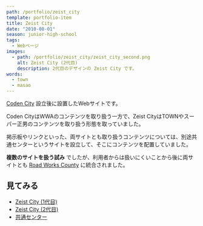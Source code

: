 ```yaml
---
path: /portfolio/zeist_city
template: portfolio-item
title: Zeist City
date: "2010-08-01"
season: junior-high-school
tags:
  - Webページ
images:
  - path: /portfolio/zeist_city/zeist_city_second.png
    alt: Zeist City (2代目)
    description: 2代目のデザインの Zeist City です。
words:
  - town
  - masao
---
```


[Coden City](/portfolio/coden_city) 設立後に設置したWebサイトです。

Coden CityはWWAのコンテンツを取り扱う一方で、Zeist CityはTOWNやスーパー正男のコンテンツを取り扱う形態を取っていました。

掲示板やリンクといった、両サイトとも取り扱うコンテンツについては、別途共通センターというサイトを設立して、そこにコンテンツを配置していました。

**複数のサイトを扱う試み** でしたが、利用者からは扱いにくいことから後に両サイトとも [Road Works County](/portfolio/road_works_county) に統合されました。

## 見てみる
- [Zeist City (1代目)](https://contents.aokashi.net/restore/zeist_1)
- [Zeist City (2代目)](https://contents.aokashi.net/restore/zeist_2)
- [共通センター](https://contents.aokashi.net/restore/share)
